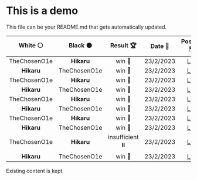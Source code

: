 # This is a demo

This file can be your README.md that gets automatically updated.

<!--START_SECTION:chessStats-->
<!-- Automatically generated with https://github.com/Balastrong/chess-stats-action -->

| White ⚪ | Black ⚫ | Result 🏆 | Date 📅 | Position 🗺️ |
|:---:|:---:|:---:|:---:|:---:|
| TheChosenO1e | **Hikaru** | win 🥇 | 23/2/2023 | <a href="http://www.ee.unb.ca/cgi-bin/tervo/fen.pl?select=6k1/6b1/p5pp/P1Bb4/1Q6/2q5/4KP2/8 w - -">Link</a> |
| **Hikaru** | TheChosenO1e | win 🥇 | 23/2/2023 | <a href="http://www.ee.unb.ca/cgi-bin/tervo/fen.pl?select=2r5/1q1bkp1p/4pn1R/2PpQ3/P7/4PP2/1PB3P1/1K1R4 b - -">Link</a> |
| TheChosenO1e | **Hikaru** | win 🥇 | 23/2/2023 | <a href="http://www.ee.unb.ca/cgi-bin/tervo/fen.pl?select=8/6bk/p5p1/1p1n3p/1Pq1QP2/8/3B2PP/6K1 w - -">Link</a> |
| **Hikaru** | TheChosenO1e | win 🥇 | 23/2/2023 | <a href="http://www.ee.unb.ca/cgi-bin/tervo/fen.pl?select=r4r2/1n2pk2/2p2p1P/3pNQp1/1q1P2P1/1P1PP3/p7/K1R4R b - -">Link</a> |
| TheChosenO1e | **Hikaru** | win 🥇 | 23/2/2023 | <a href="http://www.ee.unb.ca/cgi-bin/tervo/fen.pl?select=8/8/8/4k3/2K1ppp1/8/8/8 w - -">Link</a> |
| **Hikaru** | TheChosenO1e | win 🥇 | 23/2/2023 | <a href="http://www.ee.unb.ca/cgi-bin/tervo/fen.pl?select=4k3/4p1rp/4p3/p1r1P2R/1p3R2/4P1P1/PPPK1P2/8 b - -">Link</a> |
| TheChosenO1e | **Hikaru** | win 🥇 | 23/2/2023 | <a href="http://www.ee.unb.ca/cgi-bin/tervo/fen.pl?select=8/3b3k/3p1pp1/1p1Pp2p/1P2P2P/5P2/3bnKP1/N7 w - -">Link</a> |
| **Hikaru** | TheChosenO1e | win 🥇 | 23/2/2023 | <a href="http://www.ee.unb.ca/cgi-bin/tervo/fen.pl?select=8/5P2/1k4K1/8/8/R5P1/p6P/r7 b - -">Link</a> |
| TheChosenO1e | **Hikaru** | insufficient ⏸️ | 23/2/2023 | <a href="http://www.ee.unb.ca/cgi-bin/tervo/fen.pl?select=8/8/6k1/8/6K1/8/8/8 b - -">Link</a> |
| **Hikaru** | TheChosenO1e | win 🥇 | 23/2/2023 | <a href="http://www.ee.unb.ca/cgi-bin/tervo/fen.pl?select=6k1/8/7p/2n5/4R3/3P3P/3N2PK/8 b - -">Link</a> |

<!--END_SECTION:chessStats-->

Existing content is kept.
